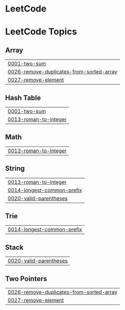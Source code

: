 # LeetCode
<!---LeetCode Topics Start-->
# LeetCode Topics
## Array
|  |
| ------- |
| [0001-two-sum](https://github.com/kathir-k03/LeetCode/tree/master/0001-two-sum) |
| [0026-remove-duplicates-from-sorted-array](https://github.com/kathir-k03/LeetCode/tree/master/0026-remove-duplicates-from-sorted-array) |
| [0027-remove-element](https://github.com/kathir-k03/LeetCode/tree/master/0027-remove-element) |
## Hash Table
|  |
| ------- |
| [0001-two-sum](https://github.com/kathir-k03/LeetCode/tree/master/0001-two-sum) |
| [0013-roman-to-integer](https://github.com/kathir-k03/LeetCode/tree/master/0013-roman-to-integer) |
## Math
|  |
| ------- |
| [0013-roman-to-integer](https://github.com/kathir-k03/LeetCode/tree/master/0013-roman-to-integer) |
## String
|  |
| ------- |
| [0013-roman-to-integer](https://github.com/kathir-k03/LeetCode/tree/master/0013-roman-to-integer) |
| [0014-longest-common-prefix](https://github.com/kathir-k03/LeetCode/tree/master/0014-longest-common-prefix) |
| [0020-valid-parentheses](https://github.com/kathir-k03/LeetCode/tree/master/0020-valid-parentheses) |
## Trie
|  |
| ------- |
| [0014-longest-common-prefix](https://github.com/kathir-k03/LeetCode/tree/master/0014-longest-common-prefix) |
## Stack
|  |
| ------- |
| [0020-valid-parentheses](https://github.com/kathir-k03/LeetCode/tree/master/0020-valid-parentheses) |
## Two Pointers
|  |
| ------- |
| [0026-remove-duplicates-from-sorted-array](https://github.com/kathir-k03/LeetCode/tree/master/0026-remove-duplicates-from-sorted-array) |
| [0027-remove-element](https://github.com/kathir-k03/LeetCode/tree/master/0027-remove-element) |
<!---LeetCode Topics End-->